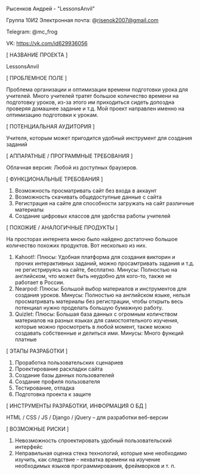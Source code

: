 Рысенков Андрей - "LessonsAnvil"

Группа 10И2
Электронная почта: @risenok2007@gmail.com

Telegram: @mc_frog

VK: https://vk.com/id629936056


[ НАЗВАНИЕ ПРОЕКТА ]

LessonsAnvil

[ ПРОБЛЕМНОЕ ПОЛЕ ]

Проблема организации и оптимизации времени подготовки урока для учителей. Много учителей тратят большое количество времени на подготовку уроков, из-за этого им приходиться сидеть допоздна проверяя домашнее задание и т.д. Мой проект направлен именно на оптимизацию подготовки к урокам.

[ ПОТЕНЦИАЛЬНАЯ АУДИТОРИЯ ]

Учителя, которым может пригодится удобный инструмент для создания заданий

[ АППАРАТНЫЕ / ПРОГРАММНЫЕ ТРЕБОВАНИЯ ]

Облачная версия: Любой из доступных браузеров.

[ ФУНКЦИОНАЛЬНЫЕ ТРЕБОВАНИЯ ]

1) Возможность просматривать сайт без входа в аккаунт
2) Возможность скачивать общедоступные данные с сайта
3) Регистрация на сайте для способности загружать на сайт различные материалы
4) Создание цифровых классов для удобства работы учителей

[ ПОХОЖИЕ / АНАЛОГИЧНЫЕ ПРОДУКТЫ ]

На просторах интернета мною было найдено достаточно большое количество похожих продуктов. Вот несколько из них.
1) Kahoot!: Плюсы: Удобная платформа для создания викторин и прочих интерактивных заданий, можно просамтривать задания и т.д. не регистрируясь на сайте, бесплатно. Минусы: Полностью на английском, что может быть неудобно для кого-то, также не работает в России.
2) Nearpod: Плюсы: Большой выбор материалов и инструментов для создания уроков. Минусы: Полностью на английском языке, нельзя просматривать материалы без регистрации, чтобы открыть весь потенциал нужно проделать большую бумажную работу.
3) Quizlet: Плюсы: Большая база данных с огромным количством материалов на разных языках для самостоятельного изучения, которые можно просмотреть в любой момент, также можно создавать собственные и делиться ими. Минусы: Много функций платные


[ ЭТАПЫ РАЗРАБОТКИ ]

1) Проработка пользовательских сценариев
2) Проектирование раскладки сайта
3) Создание базы данных пользователей
4) Создание профиля пользователя
5) Тестирование, отладка
6) Подготовка проекта к защите
   
[ ИНСТРУМЕНТЫ РАЗРАБОТКИ, ИНФОРМАЦИЯ О БД ]

HTML / CSS / JS / Django / jQuery – для разработки веб-версии

[ ВОЗМОЖНЫЕ РИСКИ ]

1) Невозможность спроектировать удобный пользовательский интерфейс
2) Неправильная оценка стека технологий, которые мне необходимо изучить, как следствие – нехватка времени на изучение необходимых языков программирования, фреймворков и т. п.
